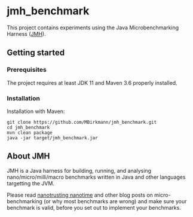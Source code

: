 # jmh_benchmark
This project contains experiments using the Java Microbenchmarking Harness ([JMH](http://openjdk.java.net/projects/code-tools/jmh/)).

## Getting started
### Prerequisites
The project requires at least JDK 11 and Maven 3.6 properly installed.

### Installation
Installation with Maven:  
```
git clone https://github.com/MBirkmann/jmh_benchmark.git  
cd jmh_benchmark  
mvn clean package  
java -jar target/jmh_benchmark.jar
```

## About JMH
JMH is a Java harness for building, running, and analysing nano/micro/milli/macro benchmarks written in Java and other languages targetting the JVM.

Please read [nanotrusting nanotime](http://shipilev.net/blog/2014/nanotrusting-nanotime/) and other blog posts on micro-benchmarking (or why most benchmarks are wrong) and make sure your benchmark is valid, before you set out to implement your benchmarks.

